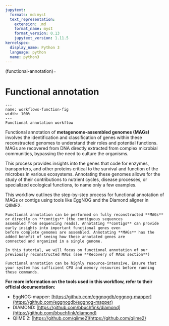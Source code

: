 ```yaml
---
jupytext:
  formats: md:myst
  text_representation:
    extension: .md
    format_name: myst
    format_version: 0.13
    jupytext_version: 1.11.5
kernelspec:
  display_name: Python 3
  language: python
  name: python3
---
```

(functional-annotation)=
# Functional annotation
```{figure} ../../_static/workflows-functional.png
---
name: workflows-function-fig
width: 100%
---
Functional annotation workflow
```

Functional annotation of **metagenome-assembled genomes (MAGs)** involves the identification and classification of genes 
within these reconstructed genomes to understand their roles and potential functions. MAGs are recovered from DNA directly 
extracted from complex microbial communities, bypassing the need to culture the organisms.

This process provides insights into the genes that code for enzymes, transporters, and other proteins critical to the 
survival and function of the microbes in various ecosystems. Annotating these genomes allows for the study of their 
contributions to nutrient cycles, disease processes, or specialized ecological functions, to name only a few examples.

This workflow outlines the step-by-step process for functional annotation of MAGs or contigs using tools like EggNOG and 
the Diamond aligner in QIIME2.

```{note}
Functional annotation can be performed on fully reconstructed **MAGs** or directly on **contigs** (the contiguous sequences 
assembled from sequencing reads). Annotating **contigs** can provide early insights into important functional genes even 
before complete genomes are assembled. Annotating **MAGs** has the added benefit of seeing how these annotated genes are 
connected and organized in a single genome.

In this tutorial, we will focus on functional annotation of our previously reconstructed MAGs (see **Recovery of MAGs section**)
```
```{warning}
Functional annotation can be highly resource-intensive. Ensure that your system has sufficient CPU and memory resources before running these commands.
```
**For more information on the tools used in this workflow, refer to their official documentation:**

- EggNOG-mapper: [https://github.com/eggnogdb/eggnog-mapper](https://github.com/eggnogdb/eggnog-mapper)
- DIAMOND: [https://github.com/bbuchfink/diamond](https://github.com/bbuchfink/diamond)
- QIIME 2: [https://github.com/qiime2](https://github.com/qiime2)